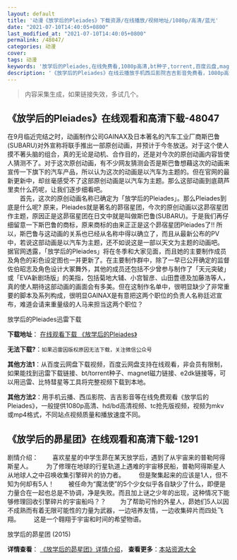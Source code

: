 ```yaml
---
layout: default
title: '动漫《放学后的Pleiades》下载资源/在线播放/视频地址/1080p/高清/蓝光'
date: "2021-07-10T14:40:05+0800"
last_modified_at: "2021-07-10T14:40:05+0800"
permalink: /48047/
categories: 动漫
cover:
tags: 动漫
keywords: '放学后的Pleiades,在线免费看,1080p高清,bt种子,torrent,百度云盘,magnet,磁力链,迅雷下载资源'
description: '《放学后的Pleiades》在线云播放手机西瓜影院吉吉影音免费看，1080p高清bd/hd未删减完整版和tc抢先枪版，mkv/mp4格式，附带bt/torrent种子、magnet/磁力链、百度云盘、网盘资源迅雷下载链接'
---
```


>内容采集生成，如果链接失效，多试几个。


## 《放学后的Pleiades》在线观看和高清下载-48047

在9月临近完结之时，动画制作公司GAINAX及日本著名的汽车工业厂商斯巴鲁(SUBARU)对外宣称将联手推出一部原创动画，并预计于今冬放送。对于这个使人摸不著头脑的组合，真的无论是动机、合作目的，还是对今次的原创动画内容皆使人猜测不了。对于这次原创动画，有不少网友猜测会否是斯巴鲁想藉这次的动画来宣传一下旗下的汽车产品，所以认为这次的动画是以汽车为主题的。但在官网的最新更新中，却丝毫感受不了这部原创动画是以汽车为主题。那么这部动画到底葫芦里卖什么药呢，让我们逐步细看吧。<br />　　首先，这次的原创动画名称已确定为「放学后的Pleiades」。那么Pleiades到底是什么呢? 原来，Pleiades就是著名的昴宿星团，今次的原创动画以这昴宿星团作主题，原因正是这昴宿星团在日文中就是叫做斯巴鲁(SUBARU)。于是我们再仔细留意一下斯巴鲁的商标，原来商标的由来正正是这个昴宿星团Pleiades了!! 所以，斯巴鲁与这动画的关系也已经从名称中得以确立了，而且从最新公布的PV中，若说这部动画是以汽车为主题，还不如说这是一部以天文为主题的动画吧。&nbsp; 据官网透露，「放学后的Pleiades」将在冬季和大家见面，而且她的主要制作成员及角色的彩色设定图也一并更新了。在主要制作群中，除了一早已公开确定的监督佐伯昭志及角色设计大冢舞外，其他的成员还包括不少曾参与制作了「天元突破」或「EVA新剧场版」的美指，包括菊地大辅、小宫智彦、山田豊德及加藤浩等人，真的使人期待这部动画的画面会有多美。但在这制作名单中，很明显缺少了非常重要的脚本及系列构成，很明显GAINAX是有意把这两个职位的负责人名称廷迟宣布，难道会请来重量级的人马来担当这两个职位？


放学后的Pleiades迅雷下载

**下载地址**： [在线观看下载 《放学后的Pleiades》](https://www.993dy.com//vod-detail-id-5601.html) 


**无法下载?**：`如果迅雷因版权原因无法下载，关注微信公众号 `

**其他方法1**：从百度云网盘下载视频，百度云网盘支持在线观看，非会员有限制，如果能找到迅雷下载链接、bt/torrent种子、magnet磁力链接、e2dk链接等，可以用迅雷、比特彗星等工具将完整视频下载到本地。

**其他方法2**：用手机云播、西瓜影院、吉吉影音等在线免费观看《放学后的Pleiades》，一般提供1080p高清、hd/bd高清视频、tc抢先版视频，视频为mkv或mp4格式，不同站点视频质量和播放速度不同。


## 《放学后的昴星团》在线观看和高清下载-1291

剧情介绍： 　　喜欢星星的中学生昴在某天放学后，遇到了从宇宙来的普勒阿得斯星人。 　　为了修理在地球的行星轨道上遇难的宇宙移民船，普勒阿得斯星人从地球人之中召唤收集引擎碎片的协力者。 　　但是聚集起来的应该是1人，但不知为何却有5人！ 　　被任命为“魔法使”的5个少女似乎各自缺少了什么，即便是力量合在一起也总是不协调，净是失败。而且加上谜之少年的出现，这种情况下能够修理回收引擎碎片的宇宙船吗？？ 　　为了帮助可怜的外星人，昴她们5人以因不成熟而有着无限可能性的力量为武器，一边培养友情，一边收集碎片而四处飞翔。 　　这是一个翱翔于宇宙和时间的希望物语。


放学后的昴星团 (2015)

**详情查看**： [《放学后的昴星团》详情介绍](/movie/1291/)， **查看更多**：[本站资源大全](/movie/t/all/)


